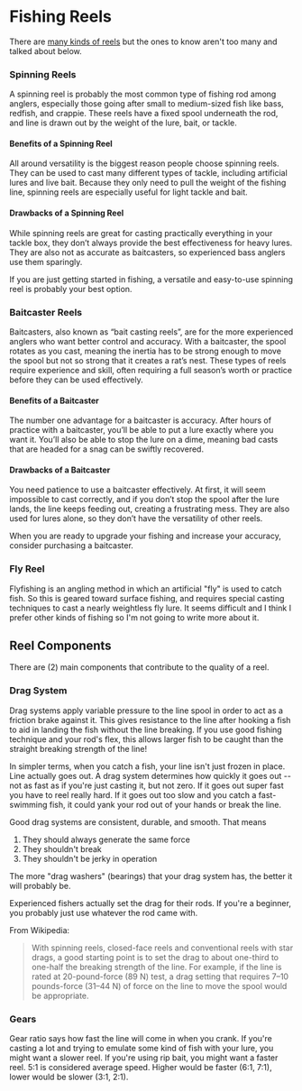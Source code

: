 # Fishing Reels

There are [many kinds of reels](https://en.wikipedia.org/wiki/Fishing_reel#Types_of_fishing_reels) but
the ones to know aren't too many and talked about below.

### Spinning Reels

A spinning reel is probably the most common type of fishing rod among anglers,
especially those going after small to medium-sized fish like bass, redfish, and crappie.
These reels have a fixed spool underneath the rod, and line is drawn out by the weight of
the lure, bait, or tackle.

#### Benefits of a Spinning Reel

All around versatility is the biggest reason people choose spinning reels. They can be used
to cast many different types of tackle, including artificial lures and live bait. Because
they only need to pull the weight of the fishing line, spinning reels are especially useful
for light tackle and bait.

#### Drawbacks of a Spinning Reel

While spinning reels are great for casting practically everything in your tackle box, they don’t
always provide the best effectiveness for heavy lures. They are also not as accurate as
baitcasters, so experienced bass anglers use them sparingly.

If you are just getting started in fishing, a versatile and easy-to-use spinning reel is probably
your best option.

### Baitcaster Reels

Baitcasters, also known as “bait casting reels”, are for the more experienced anglers who want better
control and accuracy. With a baitcaster, the spool rotates as you cast, meaning the inertia has to be
strong enough to move the spool but not so strong that it creates a rat’s nest. These types of reels
require experience and skill, often requiring a full season’s worth or practice before they can be used
effectively.

#### Benefits of a Baitcaster

The number one advantage for a baitcaster is accuracy. After hours of practice with a baitcaster,
you’ll be able to put a lure exactly where you want it. You’ll also be able to stop the lure on a dime,
meaning bad casts that are headed for a snag can be swiftly recovered.

#### Drawbacks of a Baitcaster

You need patience to use a baitcaster effectively. At first, it will seem impossible to cast correctly,
and if you don’t stop the spool after the lure lands, the line keeps feeding out, creating a frustrating
mess. They are also used for lures alone, so they don’t have the versatility of other reels.

When you are ready to upgrade your fishing and increase your accuracy, consider purchasing a baitcaster.

### Fly Reel

Flyfishing is an angling method in which an artificial "fly" is used to catch fish. So this is geared toward
surface fishing, and requires special casting techniques to cast a nearly weightless fly lure. It seems
difficult and I think I prefer other kinds of fishing so I'm not going to write more about it.

## Reel Components

There are (2) main components that contribute to the quality of a reel.

### Drag System

Drag systems apply variable pressure to the line spool in order to act as a friction brake against it.
This gives resistance to the line after hooking a fish to aid in landing the fish without the line breaking.
If you use good fishing technique and your rod's flex, this allows larger fish to be caught than the straight
breaking strength of the line!

In simpler terms, when you catch a fish, your line isn't just frozen in place. Line actually goes out. A drag
system determines how quickly it goes out -- not as fast as if you're just casting it, but not zero. If it goes
out super fast you have to reel really hard. If it goes out too slow and you catch a fast-swimming fish, it could
yank your rod out of your hands or break the line.

Good drag systems are consistent, durable, and smooth. That means

1. They should always generate the same force
2. They shouldn't break
3. They shouldn't be jerky in operation

The more "drag washers" (bearings) that your drag system has, the better it will probably be.

Experienced fishers actually set the drag for their rods. If you're a beginner, you probably just use whatever
the rod came with.

From Wikipedia: 

> With spinning reels, closed-face reels and conventional reels with star drags, a good starting point
> is to set the drag to about one-third to one-half the breaking strength of the line. For example, if
> the line is rated at 20-pound-force (89 N) test, a drag setting that requires 7–10 pounds-force (31–44 N)
> of force on the line to move the spool would be appropriate.

### Gears

Gear ratio says how fast the line will come in when you crank. If you're casting a lot and trying to emulate
some kind of fish with your lure, you might want a slower reel. If you're using rip bait, you might want a
faster reel. 5:1 is considered average speed. Higher would be faster (6:1, 7:1), lower would be slower (3:1, 2:1).

